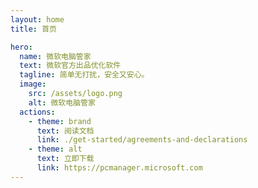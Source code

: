 ```yaml
---
layout: home
title: 首页

hero:
  name: 微软电脑管家
  text: 微软官方出品优化软件
  tagline: 简单无打扰，安全又安心。
  image:
    src: /assets/logo.png
    alt: 微软电脑管家
  actions:
    - theme: brand
      text: 阅读文档
      link: ./get-started/agreements-and-declarations
    - theme: alt
      text: 立即下载
      link: https://pcmanager.microsoft.com
---
```


<style>

</style>

<script setup>
import { VPTeamMembers, VPTeamPage, VPTeamPageTitle } from 'vitepress/theme'

const members = [
    {
        avatar: 'https://www.github.com/goo-aw233.png',
        name: '事猫猫欸',
        title: '文档主要贡献者',
        links: [
            { icon: 'github', link: 'https://github.com/goo-aw233' }
        ]
    },
    {
        avatar: 'https://www.github.com/crrashh1542.png',
        name: '云萧是个咕咕怪！',
        title: '项目发起者',
        links: [
            { icon: 'github', link: 'https://github.com/crrashh1542' }
        ]
    },
    {
        avatar: 'https://www.github.com/easycomputer1.png',
        name: 'ecomter',
        title: '文档贡献者',
        links: [
            { icon: 'github', link: 'https://github.com/easycomputer1' }
        ]
    },
    {
        avatar: 'https://www.github.com/faq0.png',
        name: 'Untitled',
        title: '文档贡献者',
        links: [
            { icon: 'github', link: 'https://github.com/faq0' }
        ]
    },
    {
        avatar: 'https://www.github.com/SplashCN123.png',
        name: 'SplashCN',
        title: '文档贡献者',
        links: [
            { icon: 'github', link: 'https://github.com/SplashCN123' }
        ]
    }
]
</script>

<VPTeamPage>
    <VPTeamPageTitle>
        <template #title>文档维护人员</template>
        <template #lead>请注意，我们只是该软件 QQ 社群的管理员，并非微软公司的员工，与微软公司无关系，同时也不与微软公司发生任何利益往来。</template>
    </VPTeamPageTitle>
    <VPTeamMembers :members='members'/>
</VPTeamPage>
